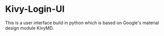 # Kivy-Login-UI
This is a user interface build in python which is based on Google's material design module KivyMD. 
